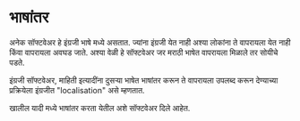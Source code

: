 # भाषांतर

अनेक सॉफ्टवेअर हे इंग्रजी भाषे मध्ये असतात. ज्यांना इंग्रजी येत नाही अश्या लोकांना ते वापरायला येत नाही किंवा वापरायला अवघड जाते. अश्या वेळी हे सॉफ्टवेअर जर मराठी भाषेत वापरायला मिळाले तर सोयीचे पडते. 

इंग्रजी सॉफ्टवेअर, माहिती इत्यादींना दुसऱ्या भाषेत भाषांतर करून ते वापरायला उपलब्द करून देण्याच्या प्रक्रियेला इंग्रजीत "localisation" असे म्हणतात. 

खालील यादी मध्ये भाषांतर करता येतील अशे सॉफ्टवेअर दिले आहेत. 
